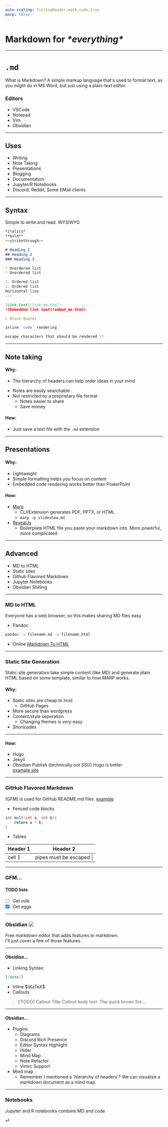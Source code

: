 ```yaml
---
auto-scaling: fittingHeader,math,code,true
marp: false
---
```


# Markdown for *\*everything\**

---

# `.md`
<!-- open live demo--->
What is Markdown? A simple markup language that's used to format text, as you might do in MS Word, but just using a plain-text editor.
### Editors
- VSCode
- Notepad
- Vim
- Obsidian

---

## Uses
- Writing
- Note Taking
- Presentations
- Blogging
- Documentation
- Jupyter/R Notebooks
- Discord, Reddit, Some EMail clients

---

## Syntax
Simple to write and read. WYSIWYG
```markdown
*italics*
**bold**
~~strikethrough~~

# Heading 1
## Heading 2
### Heading 3

* Unordered list
* Unordered list

1. Ordered list
1. Ordered list
Horizontal line
---

[Link text](link_me.html)
![Embedded link text](embed_me.html)

> Block Quotes

inline `code` rendering

escape characters that should be rendered \*
```

---

## Note taking
<!--compare to OneNote--->
#### Why:
* The hierarchy of headers can help order ideas in your mind 
<!--to be continued--->
* Notes are easily searchable
* Not restricted by a proprietary file format
	- Notes easier to share
	- Save money
#### How:
* Just save a text file with the `.md` extension
<!--it's really simple--->
<!--open Obsidian demo--->
<!--of course, these are self-imposed rules--->

---

## Presentations
#### Why:
* Lightweight
* Simple formatting helps you focus on content
* Embedded code rendering works better than PowerPoint

#### How:
<!--show presentation code in VSCode--->
* [Marp](https://marp.app/)
	- CLI/Extension generates PDF, PPTX, or HTML
	- `marp -p slideshow.md`
* [RevealJs](https://revealjs.com/markdown/)
	- Boilerplate HTML file you paste your markdown into. More powerful, more complicated

---

## Advanced
- MD to HTML
- Static sites
- Github Flavored Markdown
- Jupyter Notebooks
- Obsidian Shilling
<!--is it shillling if I don't make any money from it?--->

---

### MD to HTML
Everyone has a web browser, so this makes sharing MD files easy
- Pandoc
```bash
pandoc -s filename.md -o filename.html
```
- Online
[Markdown To HTML](https://markdowntohtml.com/)

---

### Static Site Generation
Static site generators take simple content (like MD) and generate plain HTML based on some template, similar to how MARP works.

#### Why:
* Static sites are cheap to host
	- GitHub Pages
* More secure than wordpress
* Content/style seperation
	- Changing themes is *very* easy
* Shortcodes

---

#### How:
- Hugo
- Jekyll
- Obsidian Publish (technically not SSG)
Hugo is better  
[example site](https://letsencrypt.org/)

---

### GitHub Flavored Markdown
(GFM) is used for GitHub README.md files. [example](https://github.com/Leaflet/Leaflet)
- Fenced code blocks
```java
int mult(int a, int b){
	return a * b;
}
```
- Tables

Header 1 | Header 2
---------|---------
cell 1   | pipes must be escaped \|

---

### GFM...
#### TODO lists

- [ ] Get milk
- [x] Get eggs

---

### Obsidian ![](https://obsidian.md/favicon.ico)
Free markdown editor that adds features to markdown.  
I'll just cover a few of those features.

---
#### Obsidian...
- Linking
Syntax:  
```markdown
[[note]]
```

<!--show graph--->
<!--link to unmade notes--->

- Inline $\KaTeX$
- Callouts
> [!TODO] Callout Title
> *Callout* body text. The quick brown fox...

---

#### Obsidian...

- Plugins
	- Diagrams
	- Discord Rich Presence
	- Editor Syntax Highlight
	- Hider
	- Mind Map
	- Note Refactor
	- Vimrc Support
- Mind map
	- Remember I mentioned a 'hierarchy of headers'? We can visualize a markdown document as a mind map.

---

### Notebooks
Jupyter and R notebooks combine MD and code
<!--show header collapsing and code fencing--->⏎ 
